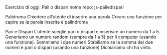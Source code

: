 Esercizio di oggi: Pali o dispari
nome repo: js-paliedispari


Palidroma
Chiedere all’utente di inserire una parola
Creare una funzione per capire se la parola inserita è palindroma


Pari e Dispari
L’utente sceglie pari o dispari e inserisce un numero da 1 a 5.
Generiamo un numero random (sempre da 1 a 5) per il computer (usando una funzione).
Sommiamo i due numeri Stabiliamo se la somma dei due numeri è pari o dispari (usando una funzione)
Dichiariamo chi ha vinto.
